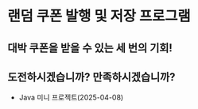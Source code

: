 # 랜덤 쿠폰 발행 및 저장 프로그램

## 대박 쿠폰을 받을 수 있는 세 번의 기회! 
## 도전하시겠습니까? 만족하시겠습니까?

* Java 미니 프로젝트(2025-04-08)

